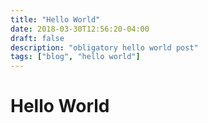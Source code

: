 ```yaml
---
title: "Hello World"
date: 2018-03-30T12:56:20-04:00
draft: false
description: "obligatory hello world post"
tags: ["blog", "hello world"]
---
```


# Hello World